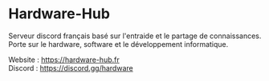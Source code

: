 # Hardware-Hub  

Serveur discord français basé sur l'entraide et le partage de connaissances.  
Porte sur le hardware, software et le développement informatique.  
  
Website : https://hardware-hub.fr  
Discord : https://discord.gg/hardware
